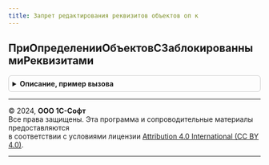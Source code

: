 ```yaml
---
title: Запрет редактирования реквизитов объектов оп к
---
```



## ПриОпределенииОбъектовСЗаблокированнымиРеквизитами
<details style="margin: 1em 0; padding: 0.5em; border: 1px solid #ccc; border-radius: 6px;">

<summary style="font-weight: bold; cursor: pointer;">Описание, пример вызова</summary>

```bsl

// Определить объекты метаданных, в модулях менеджеров которых ограничивается возможность
// редактирования реквизитов с помощью экспортной функции ПолучитьБлокируемыеРеквизитыОбъекта.
//
// Функция ПолучитьБлокируемыеРеквизитыОбъекта должна возвращать значение Массив - строки в формате
// ИмяРеквизита[;ИмяЭлементаФормы,...], где ИмяРеквизита - имя реквизита объекта, ИмяЭлементаФормы -
// имя элемента формы, связанного с реквизитом. Например: "Объект.Автор", "ПолеАвтор".
//
// Поле надписи, связанное с реквизитом, не блокируется. Если требуется блокировать,
// имя элемента надписи нужно указать после точки с запятой, как написано выше.
//
// Параметры:
//   Объекты - Соответствие - в качестве ключа указать полное имя объекта метаданных,
//             подключенного к подсистеме "Запрет редактирования реквизитов объектов",
//             в качестве значения - пустую строку.
//
// Пример:
//   Объекты.Вставить(Метаданные.Документы.ЗаказПокупателя.ПолноеИмя(), "");
//
//   При этом в модуле менеджера документа ЗаказПокупателя размещается код:
//   // См. ЗапретРедактированияРеквизитовОбъектовПереопределяемый.ПриОпределенииОбъектовСЗаблокированнымиРеквизитами.
//   Функция ПолучитьБлокируемыеРеквизитыОбъекта() Экспорт
//   	БлокируемыеРеквизиты = Новый Массив;
//   	БлокируемыеРеквизиты.Добавить("Организация"); // заблокировать редактирование реквизита Организация
//   	Возврат БлокируемыеРеквизиты;
//   КонецФункции
//
Процедура ПриОпределенииОбъектовСЗаблокированнымиРеквизитами(Объекты) Экспорт
```

Пример вызова
```bsl
ЗапретРедактированияРеквизитовОбъектовОПК.ПриОпределенииОбъектовСЗаблокированнымиРеквизитами(Объекты) 
```
</details>

---

© 2024, **ООО 1С-Софт**  
Все права защищены. Эта программа и сопроводительные материалы предоставляются  
в соответствии с условиями лицензии [Attribution 4.0 International (CC BY 4.0)](https://creativecommons.org/licenses/by/4.0/legalcode).

---
